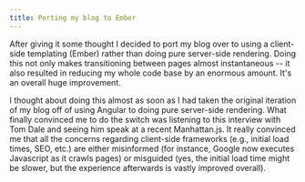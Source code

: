 ```yaml
---
title: Porting my blog to Ember
---
```


After giving it some thought I decided to port my blog over to using a client-side templating (Ember) rather than doing pure server-side rendering. Doing this not only makes transitioning between pages almost instantaneous -- it also resulted in reducing my whole code base by an enormous amount. It's an overall huge improvement.

I thought about doing this almost as soon as I had taken the original iteration of my blog off of using Angular to doing pure server-side rendering. What finally convinced me to do the switch was listening to this interview with Tom Dale and seeing him speak at a recent Manhattan.js. It really convinced me that all the concerns regarding client-side frameworks (e.g., initial load times, SEO, etc.) are either misinformed (for instance, Google now executes Javascript as it crawls pages) or misguided (yes, the initial load time might be slower, but the experience afterwards is vastly improved overall).